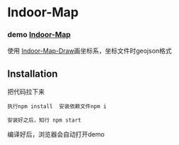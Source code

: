 # Indoor-Map

### demo  [Indoor-Map](https://woshisunwukong.github.io/Indoor-Map/)

使用 [Indoor-Map-Draw](https://github.com/WoShiSunWuKong/Indoor-Map-Draw)画坐标系，坐标文件时geojson格式

## Installation
把代码拉下来
```
执行npm install  安装依赖文件npm i
```
 
```
安装好之后，知行 npm start
```
编译好后，浏览器会自动打开demo
